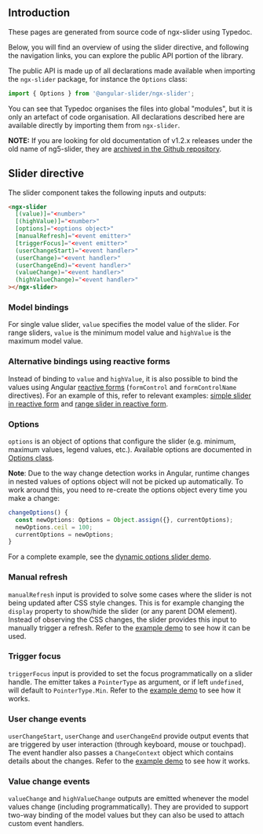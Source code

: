 ## Introduction

These pages are generated from source code of ngx-slider using Typedoc.

Below, you will find an overview of using the slider directive, and following the navigation links, you can explore the public API portion of the library.

The public API is made up of all declarations made available when importing the `ngx-slider` package, for instance the `Options` class:
```ts
import { Options } from '@angular-slider/ngx-slider';
```

You can see that Typedoc organises the files into global "modules", but it is only an artefact of code organisation. All declarations described here are available directly by importing them from `ngx-slider`.

**NOTE:** If you are looking for old documentation of v1.2.x releases under the old name of ng5-slider, they are [archived in the Github repository](https://raw.githubusercontent.com/angular-slider/ngx-slider/master/archive/ng5-slider-v1.2.6-site-archive.zip).

## Slider directive

The slider component takes the following inputs and outputs:
```html
<ngx-slider
  [(value)]="<number>"
  [(highValue)]="<number>"
  [options]="<options object>"
  [manualRefresh]="<event emitter>"
  [triggerFocus]="<event emitter>"
  (userChangeStart)="<event handler>"
  (userChange)="<event handler>"
  (userChangeEnd)="<event handler>"
  (valueChange)="<event handler>"
  (highValueChange)="<event handler>"
></ngx-slider>
```

### Model bindings

For single value slider, `value` specifies the model value of the slider. For range sliders, `value` is the minimum model value and `highValue` is the maximum model value.

### Alternative bindings using reactive forms

Instead of binding to `value` and `highValue`, it is also possible to bind the values using Angular [reactive forms](https://angular.io/guide/reactive-forms) (`formControl` and `formControlName` directives). For an example of this, refer to relevant examples: [simple slider in reactive form](routerLink:///demos#reactive-form-simple-slider) and [range slider in reactive form](routerLink:///demos#reactive-form-range-slider).

### Options

`options` is an object of options that configure the slider (e.g. minimum, maximum values, legend values, etc.). Available options are documented in [Options class](routerLink:///docs/classes/_options_.options.html).

**Note**: Due to the way change detection works in Angular, runtime changes in nested values of options object will not be picked up automatically. To work around this, you need to re-create the options object every time you make a change:
```ts
changeOptions() {
  const newOptions: Options = Object.assign({}, currentOptions);
  newOptions.ceil = 100;
  currentOptions = newOptions;
}
```
For a complete example, see the [dynamic options slider demo](routerLink:///demos#dynamic-options-slider).

### Manual refresh

`manualRefresh` input is provided to solve some cases where the slider is not being updated after CSS style changes. This is for example changing the `display` property to show/hide the slider (or any parent DOM element). Instead of observing the CSS changes, the slider provides this input to manually trigger a refresh. Refer to the [example demo](routerLink:///demos#manual-refresh-slider) to see how it can be used.

### Trigger focus

`triggerFocus` input is provided to set the focus programmatically on a slider handle. The emitter takes a `PointerType` as argument, or if left `undefined`, will default to `PointerType.Min`. Refer to the [example demo](routerLink:///demos#trigger-focus-slider) to see how it works.

### User change events

`userChangeStart`, `userChange` and `userChangeEnd` provide output events that are triggered by user interaction (through keyboard, mouse or touchpad). The event handler also passes a `ChangeContext` object which contains details about the changes. Refer to the [example demo](routerLink:///demos#user-events-slider) to see how it works.

### Value change events

`valueChange` and `highValueChange` outputs are emitted whenever the model values change (including programmatically). They are provided to support two-way binding of the model values but they can also be used to attach custom event handlers.
